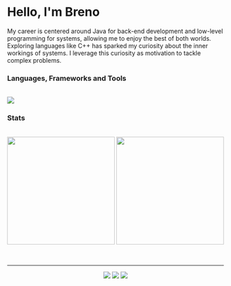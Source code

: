<h1>Hello, I'm Breno</h1>

<p>My career is centered around Java for back-end development and low-level programming 
for systems, allowing me to enjoy the best of both worlds. Exploring languages like C++
has sparked my curiosity about the inner workings of systems. I leverage this curiosity 
as motivation to tackle complex problems.</p>

<h3>Languages, Frameworks and Tools</h3><br>

<img src="https://skillicons.dev/icons?i=java,spring,cpp,rust,linux">

<h3>Stats</h3>

<p>
          <br>
          <img src="http://github-profile-summary-cards.vercel.app/api/cards/repos-per-language?username=brevex&theme=blueberry" href="http://github.com/brevex" style="width: 250px;">
          <img src="http://github-profile-summary-cards.vercel.app/api/cards/productive-time?username=brevex&theme=blueberry&utcOffset=8" href="http://github.com/brevex" style="width: 250px;">
</p><br><hr>

<p align="center">
          <a href="https://devbreno.com.br/"><img src="https://img.shields.io/badge/website-000000?style=for-the-badge&logo=About.me&logoColor=white"></a>
          <a href="www.linkedin.com/in/brenobdev"><img src="https://img.shields.io/badge/LinkedIn-0077B5?style=for-the-badge&logo=linkedin&logoColor=white"></a>
          <a href="https://www.instagram.com/brenno.cpp/"><img src="https://img.shields.io/badge/Instagram-E4405F?style=for-the-badge&logo=instagram&logoColor=white"></a>
</p>
